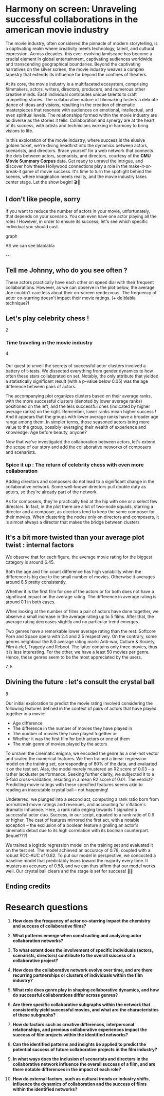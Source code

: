 # Harmony on screen: Unraveling successful collaborations in the american movie industry

The movie industry, often considered the pinnacle of modern storytelling, is a captivating realm where creativity meets technology, talent, and cultural expression. Across decades, this ever-evolving landscape has become a crucial element in global entertainment, captivating audiences worldwide and transcending geographical boundaries. Beyond the captivating narratives on the silver screen, the movie industry weaves a complex tapestry that extends its influence far beyond the confines of theaters.

At its core, the movie industry is a multifaceted ecosystem, comprising filmmakers, actors, writers, directors, producers, and numerous other creative minds. Each individual contributes unique talents to craft compelling stories. The collaborative nature of filmmaking fosters a delicate dance of ideas and visions, resulting in the creation of cinematic masterpieces that resonate with audiences on emotional, intellectual, and even spiritual levels. The relationships formed within the movie industry are as diverse as the stories it tells. Collaboration and synergy are at the heart of its success, with artists and technicians working in harmony to bring visions to life.

In this exploration of the movie industry, where success is the elusive golden ticket, we're diving headfirst into the dynamics between actors, scenarists, and directors. Brace yourself for a web network that connects the dots between actors, scenarists, and directors, courtesy of the **CMU Movie Summary Corpus** data. Get ready to unravel the intrigue, and discover how these Hollywood connections play a role in the make-it-or-break-it game of movie success. It's time to turn the spotlight behind the scenes, where imagination meets reality, and the movie industry takes center stage. Let the show begin! 🎬💫

## I don't like people, sorry
If you want to reduce the number of actors in your movie, unfortunately, that depends on your scenario. You can even have one actor playing all the roles ! However, in order to ensure its success, let's see which specific individual you should cast.

graph

AS we can see blablabla

--

## Tell me Johnny, who do you see often ?
These actors practically have each other on speed dial with their frequent collaborations. However, as we can observe in the plot below, the average Joe couldn't care less about their on-screen rendezvous. The frequency of actor co-starring doesn't impact their movie ratings. (+ de blabla technique?)

## Let's play celebrity chess !

2
### Time traveling in the movie industry
4

### 
Our quest to unveil the secrets of successful actor clusters involved a battery of t-tests. We dissected everything from gender dynamics to how often these stars collabprated on set. Notably, the only attribute that yielded a statistically significant result (with a p-value below 0.05) was the age difference between pairs of actors.


The accompanying plot organizes clusters based on their average ranks, with the more successful clusters (denoted by lower average ranks) positioned on the left, and the less successful ones (indicated by higher average ranks) on the right. Remember, lower ranks mean higher success ! And it appears that the groups with lower average ranks have a broader age range among them. In simpler terms, those seasoned actors bring more value to the group, possibly leveraging their wealth of experience and knowledge. Age before beauty, anyone?

Now that we've investigated the collaboration between actors, let's extend the scope of our story and add the collaborative networks of composers and scenarists.
 
### Spice it up : The return of celebrity chess with even more collaboration
Adding directors and composers do not lead to a significant change in the collaborative network. Some well-known directors pull double duty as actors, so they're already part of the network.

As for composers, they're practically tied at the hip with one or a select few directors. In fact, in the plot there are a lot of two-node squads, starring a director and a composer, as directors tend to keep the same composer for their movies. When clustering the nodes only on directors and composers, it is almost always a director that makes the bridge between clusters

## It's a bit more twisted than your average plot twist : internal factors

We observe that for each figure, the average movie rating for the biggest category is around 6.45.

Both the age and film count difference has high variability when the difference is big due to the small number of movies. Otherwise it averages around 6.5 pretty consistently.

Whether it is the first film for one of the actors or for both does not have a significant impact on the average rating. The difference in average rating is around 0.1 in both cases.

When looking at the number of films a pair of actors have done together, we observe a small increase in the average rating up to 5 films. After that, the average rating decreases slightly and no particular trend emerges.

Two genres have a remarkable lower average rating than the rest: Softcore Porn and Space opera with 2.4 and 2.5 respectively. On the contrary, some genres neighbour the 8.0 average rating mark: Anti-war, Culture & Society, Film à clef, Tragedy and Reboot. The latter contains only three movies, thus it is less interesting. For the other, we have a least 50 movies per genre. Hence, these genres seem to be the most appreciated by the users.

7, 5

## Divining the future : let's consult the crystal ball
8

Our initial exploration to predict the movie rating involved considering the following features defined in the context of pairs of actors that have played together in a movie:
- Age difference
- The difference in the number of movies they have played in
- The number of movies they have played together in
- Whether it was the first film for both actors or one of them
- The main genre of movies played by the actors

To unravel the cinematic enigma, we encoded the genre as a one-hot vector and scaled the numerical features. We then trained a linear regression model on the training set, corresponding of 80% of the data, and evaluated it on the test set. Alas, the model merely mustered an R2 score of 0.03 – a rather lackluster performance. Seeking further clarity, we subjected it to a 5-fold cross-validation, resulting in a mean R2 score of 0.01. The verdict? Predicting movie ratings with these specified features seems akin to reading an inscrutable crystal ball – not happening!

Undeterred, we plunged into a second act, computing a rank ratio born from normalized movie ratings and revenues, and accounting for inflation's dramatic influence. Here, a rank ratio edging towards 1 signaled a successful actor duo. Success, in our script, equated to a rank ratio of 0.6 or higher. The cast of features mirrored the first act, with a notable exception – the exclusion of a boolean feature signaling an actor's cinematic debut due to its high correlation with its boolean counterpart. (lequel???)

We trained a logistic regression model on the training set and evaluated it on the test set. The model achieved an accuracy of 0.78, coupled with a robust ROC-AUC of 0.82. To put our model in perspective, we concocted a baseline model that predictably leans toward the majority every time. It musters an accuracy of 0.58, and we can thus affirm that our model works well. Our crystal ball clears and the stage is set for success! 🌟🎥

## Ending credits

# Research questions
1. **How does the frequency of actor co-starring impact the chemistry and success of collaborative films?**

2. **What patterns emerge when constructing and analyzing actor collaboration networks?**

3. **To what extent does the involvement of specific individuals (actors, scenarists, directors) contribute to the overall success of a collaborative project?**

4. **How does the collaborative network evolve over time, and are there recurring partnerships or clusters of individuals within the film industry?**

5. **What role does genre play in shaping collaborative dynamics, and how do successful collaborations differ across genres?**

6. **Are there specific collaborative subgraphs within the network that consistently yield successful movies, and what are the characteristics of these subgraphs?**

7. **How do factors such as creative differences, interpersonal relationships, and previous collaborative experiences impact the success of film projects within the identified networks?**

8. **Can the identified patterns and insights be applied to predict the potential success of future collaborative projects in the film industry?**

9. **In what ways does the inclusion of scenarists and directors in the collaborative network influence the overall success of a film, and are there notable differences in the impact of each role?**

10. **How do external factors, such as cultural trends or industry shifts, influence the dynamics of collaboration and the success of films within the identified networks?**
